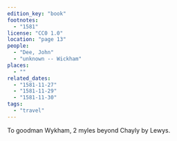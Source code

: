 ```yaml
---
edition_key: "book"
footnotes:
  - "1581"
license: "CC0 1.0"
location: "page 13"
people:
  - "Dee, John"
  - "unknown -- Wickham"
places:
  - ""
related_dates:
  - "1581-11-27"
  - "1581-11-29"
  - "1581-11-30"
tags:
  - "travel"
---
```

To
goodman Wykham, 2 myles beyond Chayly by Lewys.
